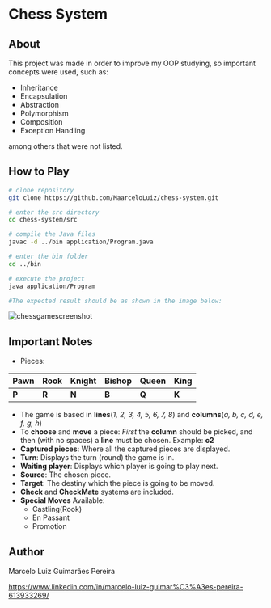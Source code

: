 # Chess System

## About 
This project was made in order to improve my OOP studying, so important concepts were used, such as:
- Inheritance
- Encapsulation
- Abstraction
- Polymorphism
- Composition
- Exception Handling

among others that were not listed.

## How to Play

```bash
# clone repository
git clone https://github.com/MaarceloLuiz/chess-system.git

# enter the src directory
cd chess-system/src

# compile the Java files
javac -d ../bin application/Program.java

# enter the bin folder
cd ../bin

# execute the project
java application/Program

#The expected result should be as shown in the image below: 
```
![chessgamescreenshot](https://github.com/MaarceloLuiz/chess-system/assets/117950222/2e2c45d7-828b-4110-934f-ec1e3e6cbae1)

## Important Notes
- Pieces:

| Pawn | Rook |  Knight | Bishop  |  Queen | King |
|---|---|---|---|---|---|
| **P** | **R** | **N** | **B** | **Q** | **K** |

- The game is based in **lines**(_1, 2, 3, 4, 5, 6, 7, 8_) and **columns**(_a, b, c, d, e, f, g, h_)
- To **choose** and **move** a piece: _First_ the **column** should be picked, and then (with no spaces) a **line** must be chosen. Example: **c2**
- **Captured pieces**: Where all the captured pieces are displayed.
- **Turn**: Displays the turn (round) the game is in.
- **Waiting player**: Displays which player is going to play next.
- **Source**: The chosen piece.
- **Target**: The destiny which the piece is going to be moved.
- **Check** and **CheckMate** systems are included.
- **Special Moves** Available:
  - Castling(Rook)
  - En Passant
  - Promotion
  
## Author
Marcelo Luiz Guimarães Pereira

https://www.linkedin.com/in/marcelo-luiz-guimar%C3%A3es-pereira-613933269/
